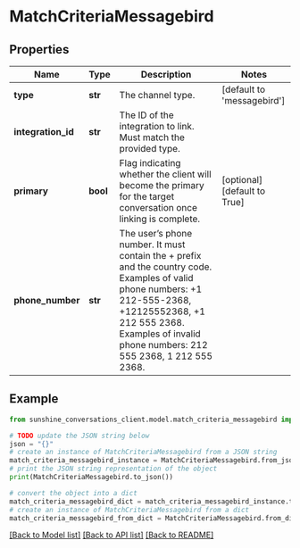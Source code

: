 # MatchCriteriaMessagebird


## Properties

Name | Type | Description | Notes
------------ | ------------- | ------------- | -------------
**type** | **str** | The channel type. | [default to 'messagebird']
**integration_id** | **str** | The ID of the integration to link. Must match the provided type. | 
**primary** | **bool** | Flag indicating whether the client will become the primary for the target conversation once linking is complete. | [optional] [default to True]
**phone_number** | **str** | The user’s phone number. It must contain the + prefix and the country code. Examples of valid phone numbers: +1 212-555-2368, +12125552368, +1 212 555 2368. Examples of invalid phone numbers: 212 555 2368, 1 212 555 2368.  | 

## Example

```python
from sunshine_conversations_client.model.match_criteria_messagebird import MatchCriteriaMessagebird

# TODO update the JSON string below
json = "{}"
# create an instance of MatchCriteriaMessagebird from a JSON string
match_criteria_messagebird_instance = MatchCriteriaMessagebird.from_json(json)
# print the JSON string representation of the object
print(MatchCriteriaMessagebird.to_json())

# convert the object into a dict
match_criteria_messagebird_dict = match_criteria_messagebird_instance.to_dict()
# create an instance of MatchCriteriaMessagebird from a dict
match_criteria_messagebird_from_dict = MatchCriteriaMessagebird.from_dict(match_criteria_messagebird_dict)
```
[[Back to Model list]](../README.md#documentation-for-models) [[Back to API list]](../README.md#documentation-for-api-endpoints) [[Back to README]](../README.md)



